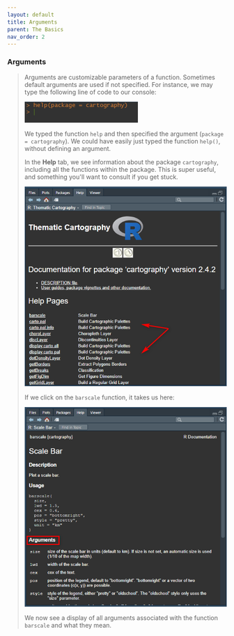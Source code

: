 ```yaml
---
layout: default
title: Arguments
parent: The Basics
nav_order: 2
---
```

### **Arguments**

> Arguments are customizable parameters of a function. Sometimes default arguments are used if not specified. For instance, we may type the following line of code to our console: 
>
>
> <img src="https://raw.githubusercontent.com/mefrazi2/mapping-with-r/main/img/help.jpg">
> 
> We typed the function `help` and then specified the argument (`package = cartography`). We could have easily just typed the function `help()`, without defining an argument.
>
>
> In the **Help** tab, we see information about the package `cartography`, including all the functions within the package. This is super useful, and something you'll want to consult if you get stuck. 
> 
> <img src="https://raw.githubusercontent.com/mefrazi2/mapping-with-r/main/img/functions.jpg">
> 
>
> If we click on the `barscale` function, it takes us here: 
> 
> <img src="https://raw.githubusercontent.com/mefrazi2/mapping-with-r/main/img/bar_scale_ex.jpg"> 
> 
> We now see a display of all arguments associated with the function `barscale` and what they mean. 
